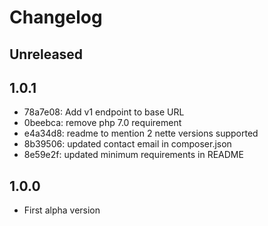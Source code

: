 # Changelog

## Unreleased

## 1.0.1

- 78a7e08: Add v1 endpoint to base URL
- 0beebca: remove php 7.0 requirement
- e4a34d8: readme to mention 2 nette versions supported
- 8b39506: updated contact email in composer.json
- 8e59e2f: updated minimum requirements in README

## 1.0.0

- First alpha version
